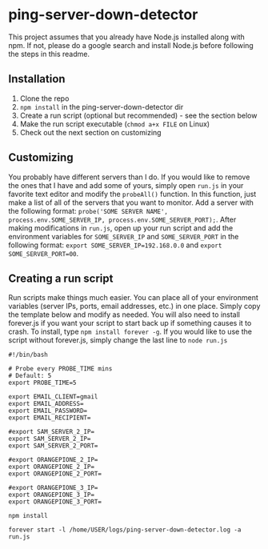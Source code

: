 # ping-server-down-detector

This project assumes that you already have Node.js installed along with npm. If not, please do a google search and install Node.js before following the steps in this readme.

## Installation
1. Clone the repo
2. `npm install` in the ping-server-down-detector dir
3. Create a run script (optional but recommended) - see the section below
4. Make the run script executable (`chmod a+x FILE` on Linux)
5. Check out the next section on customizing

## Customizing
You probably have different servers than I do. If you would like to remove the ones that I have and add some of yours, simply open `run.js` in your favorite text editor and modify the `probeAll()` function. In this function, just make a list of all of the servers that you want to monitor. Add a server with the following format: `probe('SOME SERVER NAME', process.env.SOME_SERVER_IP, process.env.SOME_SERVER_PORT);`. After making modifications in `run.js`, open up your run script and add the environment variables for `SOME_SERVER_IP` and `SOME_SERVER_PORT` in the following format: `export SOME_SERVER_IP=192.168.0.0` and `export SOME_SERVER_PORT=00`.

## Creating a run script
Run scripts make things much easier. You can place all of your environment variables (server IPs, ports, email addresses, etc.) in one place. Simply copy the template below and modify as needed. You will also need to install forever.js if you want your script to start back up if something causes it to crash. To install, type `npm install forever -g`. If you would like to use the script without forever.js, simply change the last line to `node run.js`

```
#!/bin/bash

# Probe every PROBE_TIME mins
# Default: 5
export PROBE_TIME=5

export EMAIL_CLIENT=gmail
export EMAIL_ADDRESS=
export EMAIL_PASSWORD=
export EMAIL_RECIPIENT=

#export SAM_SERVER_2_IP=
export SAM_SERVER_2_IP=
export SAM_SERVER_2_PORT=

#export ORANGEPIONE_2_IP=
export ORANGEPIONE_2_IP=
export ORANGEPIONE_2_PORT=

#export ORANGEPIONE_3_IP=
export ORANGEPIONE_3_IP=
export ORANGEPIONE_3_PORT=

npm install

forever start -l /home/USER/logs/ping-server-down-detector.log -a run.js

```

